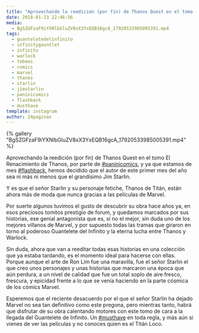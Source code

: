 ```yaml
---
title: "Aprovechando la reedición (por fin) de Thanos Quest en el tomo El Renacimiento de Thanos"
date: 2018-01-23 22:46:56
media: 
  - BgSZGFzaF9iYXNlbGluZV8xX3YxEQB16gcA_17920533985005391.mp4
tags: 
  - guanteletedelinfinito
  - infinitygauntlet
  - infinito
  - warlock
  - tebeos
  - comics
  - marvel
  - thanos
  - starlin
  - jimstarlin
  - paninicomics
  - flashback
  - musthave
template: instagram
author: 24paginas
---
```


{% gallery "BgSZGFzaF9iYXNlbGluZV8xX3YxEQB16gcA_17920533985005391.mp4" %}

Aprovechando la reedición (por fin) de Thanos Quest en el tomo El Renacimiento de Thanos, por parte de [#paninicomics](/tags/paninicomics), y ya que estamos de mes [#flashback](/tags/flashback), hemos decidido que el autor de este primer mes del año sea ni más ni menos que el grandísimo Jim Starlin.

Y es que el señor Starlin y su personaje fetiche, Thanos de Titán, están ahora más de moda que nunca gracias a las películas de Marvel.

Por suerte algunos tuvimos el gusto de descubrir su obra hace años ya, en esos preciosos tomitos prestigio de forum, y quedamos marcados por sus historias, ese genial antagonista que es, si no el mejor, sin duda uno de los mejores villanos de Marvel, y por supuesto todas las tramas que giraron en torno al poderoso Guantelete del Infinito y la eterna lucha entre Thanos y Warlock.

Sin duda, ahora que van a reeditar todas esas historias en una colección que ya estaba tardando, es el momento ideal para hacerse con ellas. Porque aunque el arte de Ron Lim fue una maravilla, fue el señor Starlin el que creo unos personajes y unas historias que marcaron una época que aún perdura, a un nivel de calidad que fue un total soplo de aire fresco, frescura, y epicidad frente a lo que se venía haciendo en la parte cósmica de los cómics Marvel.

Esperemos que el reciente desacuerdo por el que el señor Starlin ha dejado Marvel no sea tan definitivo como este pregona, pero mientras tanto, habrá que disfrutar de su obra calentando motores con este tomo de cara a la llegada del Guantelete de Infinito. Un [#musthave](/tags/musthave) en toda regla, y más aún si vienes de ver las películas y no conoces quien es el Titán Loco.
